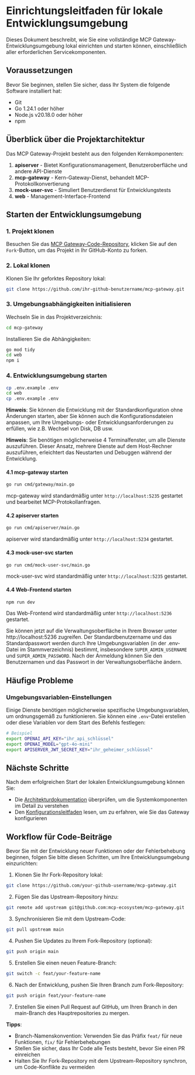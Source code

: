 # Einrichtungsleitfaden für lokale Entwicklungsumgebung

Dieses Dokument beschreibt, wie Sie eine vollständige MCP Gateway-Entwicklungsumgebung lokal einrichten und starten können, einschließlich aller erforderlichen Servicekomponenten.

## Voraussetzungen

Bevor Sie beginnen, stellen Sie sicher, dass Ihr System die folgende Software installiert hat:

- Git
- Go 1.24.1 oder höher
- Node.js v20.18.0 oder höher
- npm

## Überblick über die Projektarchitektur

Das MCP Gateway-Projekt besteht aus den folgenden Kernkomponenten:

1. **apiserver** - Bietet Konfigurationsmanagement, Benutzeroberfläche und andere API-Dienste
2. **mcp-gateway** - Kern-Gateway-Dienst, behandelt MCP-Protokollkonvertierung
3. **mock-user-svc** - Simuliert Benutzerdienst für Entwicklungstests
4. **web** - Management-Interface-Frontend

## Starten der Entwicklungsumgebung

### 1. Projekt klonen

Besuchen Sie das [MCP Gateway-Code-Repository](https://github.com/mcp-ecosystem/mcp-gateway), klicken Sie auf den `Fork`-Button, um das Projekt in Ihr GitHub-Konto zu forken.

### 2. Lokal klonen

Klonen Sie Ihr geforktes Repository lokal:

```bash
git clone https://github.com/ihr-github-benutzername/mcp-gateway.git
```

### 3. Umgebungsabhängigkeiten initialisieren

Wechseln Sie in das Projektverzeichnis:
```bash
cd mcp-gateway
```

Installieren Sie die Abhängigkeiten:

```bash
go mod tidy
cd web
npm i
```

### 4. Entwicklungsumgebung starten

```bash
cp .env.example .env
cd web
cp .env.example .env
```

**Hinweis**: Sie können die Entwicklung mit der Standardkonfiguration ohne Änderungen starten, aber Sie können auch die Konfigurationsdateien anpassen, um Ihre Umgebungs- oder Entwicklungsanforderungen zu erfüllen, wie z.B. Wechsel von Disk, DB usw.

**Hinweis**: Sie benötigen möglicherweise 4 Terminalfenster, um alle Dienste auszuführen. Dieser Ansatz, mehrere Dienste auf dem Host-Rechner auszuführen, erleichtert das Neustarten und Debuggen während der Entwicklung.

#### 4.1 mcp-gateway starten

```bash
go run cmd/gateway/main.go
```

mcp-gateway wird standardmäßig unter `http://localhost:5235` gestartet und bearbeitet MCP-Protokollanfragen.

#### 4.2 apiserver starten 

```bash
go run cmd/apiserver/main.go
```

apiserver wird standardmäßig unter `http://localhost:5234` gestartet.

#### 4.3 mock-user-svc starten

```bash
go run cmd/mock-user-svc/main.go
```

mock-user-svc wird standardmäßig unter `http://localhost:5235` gestartet.

#### 4.4 Web-Frontend starten

```bash
npm run dev
```

Das Web-Frontend wird standardmäßig unter `http://localhost:5236` gestartet.

Sie können jetzt auf die Verwaltungsoberfläche in Ihrem Browser unter http://localhost:5236 zugreifen. Der Standardbenutzername und das Standardpasswort werden durch Ihre Umgebungsvariablen (in der .env-Datei im Stammverzeichnis) bestimmt, insbesondere `SUPER_ADMIN_USERNAME` und `SUPER_ADMIN_PASSWORD`. Nach der Anmeldung können Sie den Benutzernamen und das Passwort in der Verwaltungsoberfläche ändern.

## Häufige Probleme

### Umgebungsvariablen-Einstellungen

Einige Dienste benötigen möglicherweise spezifische Umgebungsvariablen, um ordnungsgemäß zu funktionieren. Sie können eine `.env`-Datei erstellen oder diese Variablen vor dem Start des Befehls festlegen:

```bash
# Beispiel
export OPENAI_API_KEY="ihr_api_schlüssel"
export OPENAI_MODEL="gpt-4o-mini"
export APISERVER_JWT_SECRET_KEY="ihr_geheimer_schlüssel"
```

## Nächste Schritte

Nach dem erfolgreichen Start der lokalen Entwicklungsumgebung können Sie:

- Die [Architekturdokumentation](./architecture) überprüfen, um die Systemkomponenten im Detail zu verstehen
- Den [Konfigurationsleitfaden](../configuration/gateways) lesen, um zu erfahren, wie Sie das Gateway konfigurieren 

## Workflow für Code-Beiträge

Bevor Sie mit der Entwicklung neuer Funktionen oder der Fehlerbehebung beginnen, folgen Sie bitte diesen Schritten, um Ihre Entwicklungsumgebung einzurichten:

1. Klonen Sie Ihr Fork-Repository lokal:
```bash
git clone https://github.com/your-github-username/mcp-gateway.git
```

2. Fügen Sie das Upstream-Repository hinzu:
```bash
git remote add upstream git@github.com:mcp-ecosystem/mcp-gateway.git
```

3. Synchronisieren Sie mit dem Upstream-Code:
```bash
git pull upstream main
```

4. Pushen Sie Updates zu Ihrem Fork-Repository (optional):
```bash
git push origin main
```

5. Erstellen Sie einen neuen Feature-Branch:
```bash
git switch -c feat/your-feature-name
```

6. Nach der Entwicklung, pushen Sie Ihren Branch zum Fork-Repository:
```bash
git push origin feat/your-feature-name
```

7. Erstellen Sie einen Pull Request auf GitHub, um Ihren Branch in den main-Branch des Hauptrepositories zu mergen.

**Tipps**:
- Branch-Namenskonvention: Verwenden Sie das Präfix `feat/` für neue Funktionen, `fix/` für Fehlerbehebungen
- Stellen Sie sicher, dass Ihr Code alle Tests besteht, bevor Sie einen PR einreichen
- Halten Sie Ihr Fork-Repository mit dem Upstream-Repository synchron, um Code-Konflikte zu vermeiden 